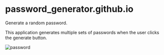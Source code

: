 # password_generator.github.io
Generate a random password.

This application generates multiple sets of passwords when the user clicks the generate button.<br>


![password](https://user-images.githubusercontent.com/86188587/169043653-5a8f90bf-a8a8-4cfe-b866-e57dafe25ee9.PNG)
